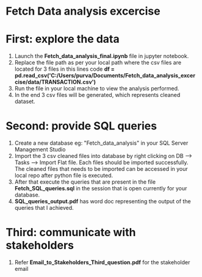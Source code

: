 # Fetch Data analysis excercise

# First: explore the data

1) Launch the **Fetch_data_analysis_final.ipynb** file in jupyter notebook.
2) Replace the file path as per your local path where the csv files are located for 3 files in this lines code **df = pd.read_csv('C:/Users/purva/Documents/Fetch_data_analysis_excercise/data/TRANSACTION.csv')**
3) Run the file in your local machine to view the analysis performed.
4) In the end 3 csv files will be generated, which represents cleaned dataset.

# Second: provide SQL queries

1) Create a new database eg: "Fetch_data_analysis" in your SQL Server Management Studio
2) Import the 3 csv cleaned files into database by right clicking on DB --> Tasks --> Import Flat file. Each files should be imported successfully. The cleaned files that needs to be imported can be accessed in your local repo after python file is executed.
3) After that execute the queries that are present in the file **Fetch_SQL_queries.sql** in the session that is open currently for your database.
4) **SQL_queries_output.pdf** has word doc representing the output of the queries that I achieved.
   
# Third: communicate with stakeholders

1) Refer **Email_to_Stakeholders_Third_question.pdf** for the stakeholder email
